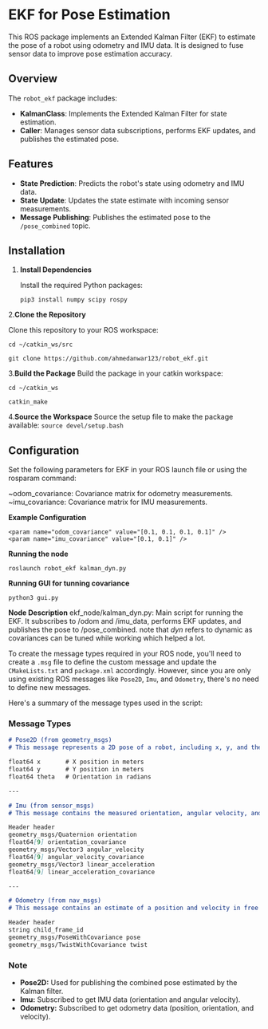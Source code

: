 # EKF for Pose Estimation

This ROS package implements an Extended Kalman Filter (EKF) to estimate the pose of a robot using odometry and IMU data. It is designed to fuse sensor data to improve pose estimation accuracy.

## Overview

The `robot_ekf` package includes:

- **KalmanClass**: Implements the Extended Kalman Filter for state estimation.
- **Caller**: Manages sensor data subscriptions, performs EKF updates, and publishes the estimated pose.

## Features

- **State Prediction**: Predicts the robot's state using odometry and IMU data.
- **State Update**: Updates the state estimate with incoming sensor measurements.
- **Message Publishing**: Publishes the estimated pose to the `/pose_combined` topic.

## Installation

1. **Install Dependencies**

   Install the required Python packages:

   ```
   pip3 install numpy scipy rospy
2.**Clone the Repository**

Clone this repository to your ROS workspace:

```
cd ~/catkin_ws/src
```

```
git clone https://github.com/ahmedanwar123/robot_ekf.git
```
3.**Build the Package**
Build the package in your catkin workspace:
```
cd ~/catkin_ws
```
```
catkin_make
```
4.**Source the Workspace**
Source the setup file to make the package available:
```source devel/setup.bash```

## Configuration
Set the following parameters for EKF in your ROS launch file or using the rosparam command:

~odom_covariance: Covariance matrix for odometry measurements.
~imu_covariance: Covariance matrix for IMU measurements.

**Example Configuration**
```
<param name="odom_covariance" value="[0.1, 0.1, 0.1, 0.1]" />
<param name="imu_covariance" value="[0.1, 0.1]" />
```
**Running the node**
```
roslaunch robot_ekf kalman_dyn.py
```
**Running GUI for tunning covariance**
```
python3 gui.py
```

**Node Description**
ekf_node/kalman_dyn.py: Main script for running the EKF. It subscribes to /odom and /imu_data, performs EKF updates, and publishes the pose to /pose_combined.
note that *dyn* refers to dynamic as covariances can be tuned while working which helped a lot.

To create the message types required in your ROS node, you'll need to create a `.msg` file to define the custom message and update the `CMakeLists.txt` and `package.xml` accordingly. However, since you are only using existing ROS messages like `Pose2D`, `Imu`, and `Odometry`, there's no need to define new messages.

Here's a summary of the message types used in the script:

### Message Types

```markdown
# Pose2D (from geometry_msgs)
# This message represents a 2D pose of a robot, including x, y, and theta (orientation).

float64 x       # X position in meters
float64 y       # Y position in meters
float64 theta   # Orientation in radians

---

# Imu (from sensor_msgs)
# This message contains the measured orientation, angular velocity, and linear acceleration.

Header header
geometry_msgs/Quaternion orientation
float64[9] orientation_covariance
geometry_msgs/Vector3 angular_velocity
float64[9] angular_velocity_covariance
geometry_msgs/Vector3 linear_acceleration
float64[9] linear_acceleration_covariance

---

# Odometry (from nav_msgs)
# This message contains an estimate of a position and velocity in free space.

Header header
string child_frame_id
geometry_msgs/PoseWithCovariance pose
geometry_msgs/TwistWithCovariance twist
```

### Note

- **Pose2D:** Used for publishing the combined pose estimated by the Kalman filter.
- **Imu:** Subscribed to get IMU data (orientation and angular velocity).
- **Odometry:** Subscribed to get odometry data (position, orientation, and velocity).
